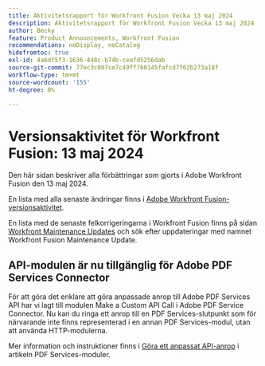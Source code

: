 ```yaml
---
title: Aktivitetsrapport för Workfront Fusion Vecka 13 maj 2024
description: Aktivitetsrapport för Workfront Fusion Vecka 13 maj 2024
author: Becky
feature: Product Announcements, Workfront Fusion
recommendations: noDisplay, noCatalog
hidefromtoc: true
exl-id: 4a6df5f3-1636-448c-b74b-ceafd5256dab
source-git-commit: 77ec3c007ce7c49ff760145fafcd7f62b273a18f
workflow-type: tm+mt
source-wordcount: '155'
ht-degree: 0%

---
```


# Versionsaktivitet för Workfront Fusion: 13 maj 2024

Den här sidan beskriver alla förbättringar som gjorts i Adobe Workfront Fusion den 13 maj 2024.

En lista med alla senaste ändringar finns i [Adobe Workfront Fusion-versionsaktivitet](/help/workfront-fusion/fusion-product-releases/fusion-release-activity.md).

En lista med de senaste felkorrigeringarna i Workfront Fusion finns på sidan [Workfront Maintenance Updates](https://experienceleague.adobe.com/docs/workfront-known-issues/releases/current-updates.html?lang=sv-SE) och sök efter uppdateringar med namnet Workfront Fusion Maintenance Update.

## API-modulen är nu tillgänglig för Adobe PDF Services Connector

För att göra det enklare att göra anpassade anrop till Adobe PDF Services API har vi lagt till modulen Make a Custom API Call i Adobe PDF Service Connector. Nu kan du ringa ett anrop till en PDF Services-slutpunkt som för närvarande inte finns representerad i en annan PDF Services-modul, utan att använda HTTP-modulerna.

Mer information och instruktioner finns i [Göra ett anpassat API-anrop](/help/workfront-fusion/references/apps-and-modules/adobe-connectors/pdf-modules.md#make-a-custom-api-call) i artikeln PDF Services-moduler.
